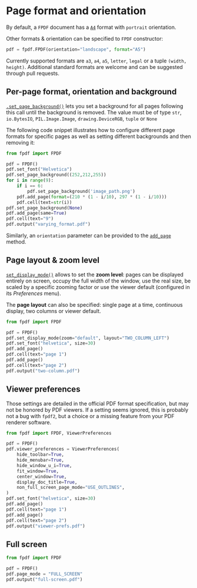 # Page format and orientation #

By default, a `FPDF` document has a [`A4`](https://en.wikipedia.org/wiki/ISO_216#A_series) format with `portrait` orientation.

Other formats & orientation can be specified to `FPDF` constructor:

```python
pdf = fpdf.FPDF(orientation="landscape", format="A5")
```

Currently supported formats are `a3`, `a4`, `a5`, `letter`, `legal` or a tuple `(width, height)`.
Additional standard formats are welcome and can be suggested through pull requests.

## Per-page format, orientation and background
[`.set_page_background()`](https://py-pdf.github.io/fpdf2/fpdf/fpdf.html#fpdf.fpdf.FPDF.set_page_background) lets you set a background for all pages following this call until the background is removed.
The value must be of type `str`, `io.BytesIO`, `PIL.Image.Image`, `drawing.DeviceRGB`, `tuple` or `None`

The following code snippet illustrates how to configure different page formats for specific pages as well as setting different backgrounds and then removing it:

```python
from fpdf import FPDF

pdf = FPDF()
pdf.set_font("Helvetica")
pdf.set_page_background((252,212,255))
for i in range(9):
    if i == 6:
        pdf.set_page_background('image_path.png')
    pdf.add_page(format=(210 * (1 - i/10), 297 * (1 - i/10)))
    pdf.cell(text=str(i))
pdf.set_page_background(None)
pdf.add_page(same=True)
pdf.cell(text="9")
pdf.output("varying_format.pdf")
```

Similarly, an `orientation` parameter can be provided to the [`add_page`](https://py-pdf.github.io/fpdf2/fpdf/fpdf.html#fpdf.fpdf.FPDF.add_page) method.

## Page layout & zoom level ##

[`set_display_mode()`](https://py-pdf.github.io/fpdf2/fpdf/fpdf.html#fpdf.FPDF.set_display_mode) allows to set the **zoom level**:
pages can be displayed entirely on screen, occupy the full width of the window, use the real size,
be scaled by a specific zooming factor or use the viewer default (configured in its _Preferences_ menu).

The **page layout** can also be specified: single page at a time, continuous display, two columns or viewer default.

```python
from fpdf import FPDF

pdf = FPDF()
pdf.set_display_mode(zoom="default", layout="TWO_COLUMN_LEFT")
pdf.set_font("helvetica", size=30)
pdf.add_page()
pdf.cell(text="page 1")
pdf.add_page()
pdf.cell(text="page 2")
pdf.output("two-column.pdf")
```

## Viewer preferences ##
Those settings are detailed in the official PDF format specification,
but may not be honored by PDF viewers.
If a setting seems ignored, this is probably not a bug with `fpdf2`, but a choice or a missing feature from your PDF renderer software.

```python
from fpdf import FPDF, ViewerPreferences

pdf = FPDF()
pdf.viewer_preferences = ViewerPreferences(
    hide_toolbar=True,
    hide_menubar=True,
    hide_window_u_i=True,
    fit_window=True,
    center_window=True,
    display_doc_title=True,
    non_full_screen_page_mode="USE_OUTLINES",
)
pdf.set_font("helvetica", size=30)
pdf.add_page()
pdf.cell(text="page 1")
pdf.add_page()
pdf.cell(text="page 2")
pdf.output("viewer-prefs.pdf")
```

## Full screen ##

```python
from fpdf import FPDF

pdf = FPDF()
pdf.page_mode = "FULL_SCREEN"
pdf.output("full-screen.pdf")
```
